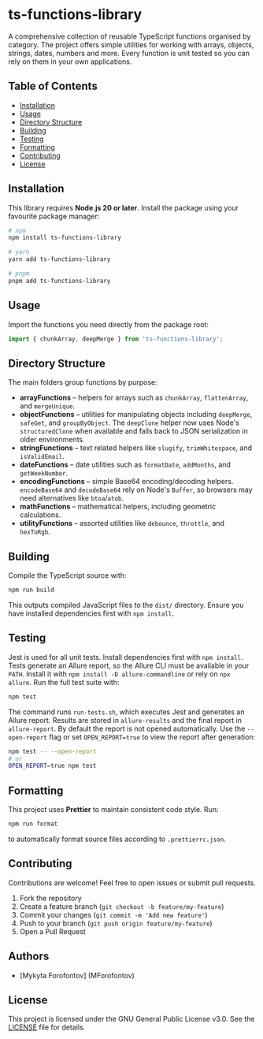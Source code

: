 # ts-functions-library

A comprehensive collection of reusable TypeScript functions organised by category. The project offers simple utilities for working with arrays, objects, strings, dates, numbers and more. Every function is unit tested so you can rely on them in your own applications.

## Table of Contents
- [Installation](#installation)
- [Usage](#usage)
- [Directory Structure](#directory-structure)
- [Building](#building)
- [Testing](#testing)
- [Formatting](#formatting)
- [Contributing](#contributing)
- [License](#license)

## Installation
This library requires **Node.js 20 or later**. Install the package using your favourite package manager:

```bash
# npm
npm install ts-functions-library

# yarn
yarn add ts-functions-library

# pnpm
pnpm add ts-functions-library
```
## Usage
Import the functions you need directly from the package root:

```ts
import { chunkArray, deepMerge } from 'ts-functions-library';
```
## Directory Structure
The main folders group functions by purpose:

- **arrayFunctions** – helpers for arrays such as `chunkArray`, `flattenArray`, and `mergeUnique`.
- **objectFunctions** – utilities for manipulating objects including `deepMerge`, `safeGet`, and `groupByObject`. The `deepClone` helper now uses Node's `structuredClone` when available and falls back to JSON serialization in older environments.
- **stringFunctions** – text related helpers like `slugify`, `trimWhitespace`, and `isValidEmail`.
- **dateFunctions** – date utilities such as `formatDate`, `addMonths`, and `getWeekNumber`.
- **encodingFunctions** – simple Base64 encoding/decoding helpers. `encodeBase64` and `decodeBase64` rely on Node's `Buffer`, so browsers may need alternatives like `btoa`/`atob`.
- **mathFunctions** – mathematical helpers, including geometric calculations.
- **utilityFunctions** – assorted utilities like `debounce`, `throttle`, and `hexToRgb`.

## Building
Compile the TypeScript source with:

```bash
npm run build
```
This outputs compiled JavaScript files to the `dist/` directory. Ensure you have installed dependencies first with `npm install`.

## Testing
Jest is used for all unit tests. Install dependencies first with `npm install`.
Tests generate an Allure report, so the Allure CLI must be available in your
`PATH`. Install it with `npm install -D allure-commandline` or rely on
`npx allure`.
Run the full test suite with:

```bash
npm test
```
The command runs `run-tests.sh`, which executes Jest and generates an Allure report. Results are stored in `allure-results` and the final report in `allure-report`.
By default the report is not opened automatically. Use the `--open-report` flag
or set `OPEN_REPORT=true` to view the report after generation:

```bash
npm test -- --open-report
# or
OPEN_REPORT=true npm test
```

## Formatting
This project uses **Prettier** to maintain consistent code style. Run:

```bash
npm run format
```
to automatically format source files according to `.prettierrc.json`.

## Contributing
Contributions are welcome! Feel free to open issues or submit pull requests.

1. Fork the repository
2. Create a feature branch (`git checkout -b feature/my-feature`)
3. Commit your changes (`git commit -m 'Add new feature'`)
4. Push to your branch (`git push origin feature/my-feature`)
5. Open a Pull Request

## Authors

- [Mykyta Forofontov] (MForofontov)

## License

This project is licensed under the GNU General Public License v3.0. See the [LICENSE](LICENSE) file for details.
